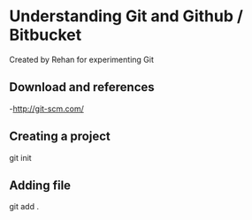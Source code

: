 # Understanding Git and Github / Bitbucket
Created by Rehan for experimenting Git

## Download and references
-http://git-scm.com/

## Creating a project
git init

## Adding file
git add .